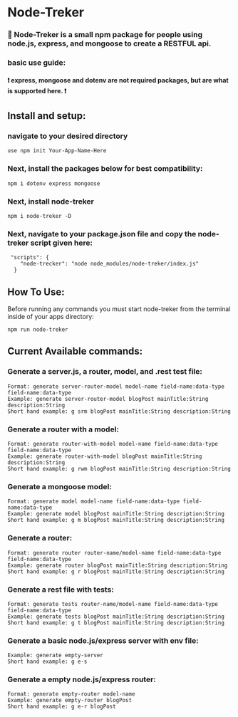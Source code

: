 # Node-Treker

### :rocket: Node-Treker is a small npm package for people using node.js, express, and mongoose to create a RESTFUL api.

### basic use guide:

#### :heavy_exclamation_mark: express, mongoose and dotenv are not required packages, but are what is supported here. :heavy_exclamation_mark:

## Install and setup:

### navigate to your desired directory

``` use npm init Your-App-Name-Here ```

### Next, install the packages below for best compatibility:

``` npm i dotenv express mongoose ```
### Next, install node-treker

``` npm i node-treker -D ```

### Next, navigate to your package.json file and copy the node-treker script given here:

```
 "scripts": {
    "node-trecker": "node node_modules/node-treker/index.js"
  }
```

 ## How To Use:

 Before running any commands you must start node-treker from the terminal inside of your apps directory:

 ``` npm run node-treker ```

 ## Current Available commands:

 ### Generate a server.js, a router, model, and .rest test file:
 ```
 Format: generate server-router-model model-name field-name:data-type field-name:data-type
 Example: generate server-router-model blogPost mainTitle:String description:String 
 Short hand example: g srm blogPost mainTitle:String description:String 
 ```

 ### Generate a router with a model:
 ``` 
 Format: generate router-with-model model-name field-name:data-type field-name:data-type
 Example: generate router-with-model blogPost mainTitle:String description:String  
 Short hand example: g rwm blogPost mainTitle:String description:String 
 ```

 ### Generate a mongoose model:
 ```
 Format: generate model model-name field-name:data-type field-name:data-type
 Example: generate model blogPost mainTitle:String description:String 
 Short hand example: g m blogPost mainTitle:String description:String 
 ```

 ### Generate a router:
 ```
 Format: generate router router-name/model-name field-name:data-type field-name:data-type
 Example: generate router blogPost mainTitle:String description:String 
 Short hand example: g r blogPost mainTitle:String description:String 
 ```

 ### Generate a rest file with tests:
 ``` 
 Format: generate tests router-name/model-name field-name:data-type field-name:data-type
 Example: generate tests blogPost mainTitle:String description:String 
 Short hand example: g t blogPost mainTitle:String description:String 
 ```

 ### Generate a basic node.js/express server with env file:
 ```
 Example: generate empty-server 
 Short hand example: g e-s
 ```

 ### Generate a empty node.js/express router:
 ```
 Format: generate empty-router model-name
 Example: generate empty-router blogPost
 Short hand example: g e-r blogPost
 ```



